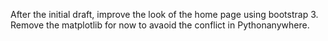 After the initial draft, improve the look of the home page using bootstrap 3.
Remove the matplotlib for now to avaoid the conflict in Pythonanywhere.
